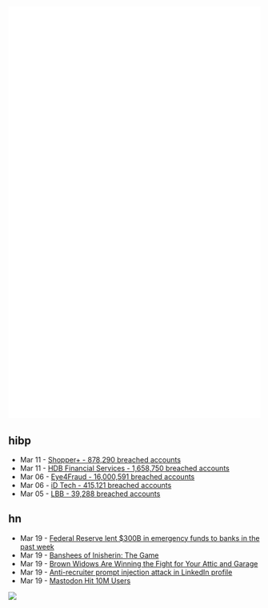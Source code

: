 ![Metrics](https://raw.githubusercontent.com/phixion/phixion/master/metrics.svg)

## hibp

<!--
for https://github.com/phixion/phixion/blob/main/.github/workflows/feeds.yml
-->
<!--START_SECTION:haveibeenpwnd-->
- Mar 11 - [Shopper+ - 878,290 breached accounts](https://haveibeenpwned.com/PwnedWebsites#ShopperPlus)
- Mar 11 - [HDB Financial Services - 1,658,750 breached accounts](https://haveibeenpwned.com/PwnedWebsites#HDBFinancialServices)
- Mar 06 - [Eye4Fraud - 16,000,591 breached accounts](https://haveibeenpwned.com/PwnedWebsites#Eye4Fraud)
- Mar 06 - [iD Tech - 415,121 breached accounts](https://haveibeenpwned.com/PwnedWebsites#iDTech)
- Mar 05 - [LBB - 39,288 breached accounts](https://haveibeenpwned.com/PwnedWebsites#LBB)
<!--END_SECTION:haveibeenpwnd-->

## hn

<!--
for https://github.com/phixion/phixion/blob/main/.github/workflows/feeds.yml
-->
<!--START_SECTION:hn-->
- Mar 19 - [Federal Reserve lent $300B in emergency funds to banks in the past week](https://www.pbs.org/newshour/economy/federal-reserve-lent-300-billion-in-emergency-funds-to-banks-in-the-past-week)
- Mar 19 - [Banshees of Inisherin: The Game](https://bansheesthegame.com/)
- Mar 19 - [Brown Widows Are Winning the Fight for Your Attic and Garage](https://www.nytimes.com/2023/03/13/science/brown-widows-black-widows.html)
- Mar 19 - [Anti-recruiter prompt injection attack in LinkedIn profile](https://twitter.com/brdskggs/status/1637114268876144640)
- Mar 19 - [Mastodon Hit 10M Users](https://mastodon.social/@mastodonusercount/110051957865629817)
<!--END_SECTION:hn-->

<!--
for https://yhype.me
-->
![](https://hit.yhype.me/github/profile?user_id=13013670)
